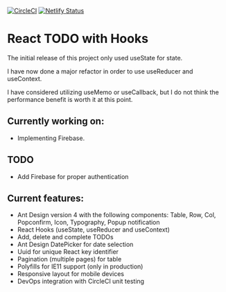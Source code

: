 [![CircleCI](https://circleci.com/gh/w3bdesign/todo-hooks.svg?style=svg)](https://circleci.com/gh/w3bdesign/todo-hooks)
[![Netlify Status](https://api.netlify.com/api/v1/badges/664a6adc-81e2-41cc-83e2-f0223f48ba70/deploy-status)](https://app.netlify.com/sites/react-todo-hooks/deploys)

# React TODO with Hooks

The initial release of this project only used useState for state.

I have now done a major refactor in order to use useReducer and useContext.

I have considered utilizing useMemo or useCallback, but I do not think the performance benefit is worth it at this point.

## Currently working on:

- Implementing Firebase.

## TODO

- Add Firebase for proper authentication

## Current features:

- Ant Design version 4 with the following components: Table, Row, Col, Popconfirm, Icon, Typography, Popup notification
- React Hooks (useState, useReducer and useContext)
- Add, delete and complete TODOs
- Ant Design DatePicker for date selection
- Uuid for unique React key identifier
- Pagination (multiple pages) for table
- Polyfills for IE11 support (only in production)
- Responsive layout for mobile devices
- DevOps integration with CircleCI unit testing
